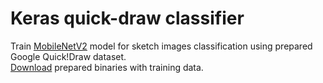 # Keras quick-draw classifier
Train [MobileNetV2](https://arxiv.org/pdf/1801.04381.pdf) model for sketch images classification using prepared Google Quick!Draw dataset.  
[Download](https://drive.google.com/file/d/1SZtZ-TiPTfhQD041mb8c8DlTMQeAbJzo/view?usp=sharing
) prepared binaries with training data.
